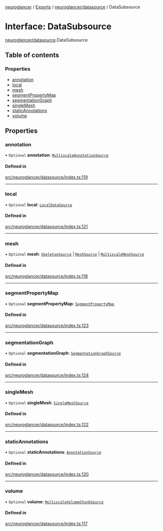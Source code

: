 [neuroglancer](../README.md) / [Exports](../modules.md) / [neuroglancer/datasource](../modules/neuroglancer_datasource.md) / DataSubsource

# Interface: DataSubsource

[neuroglancer/datasource](../modules/neuroglancer_datasource.md).DataSubsource

## Table of contents

### Properties

- [annotation](neuroglancer_datasource.DataSubsource.md#annotation)
- [local](neuroglancer_datasource.DataSubsource.md#local)
- [mesh](neuroglancer_datasource.DataSubsource.md#mesh)
- [segmentPropertyMap](neuroglancer_datasource.DataSubsource.md#segmentpropertymap)
- [segmentationGraph](neuroglancer_datasource.DataSubsource.md#segmentationgraph)
- [singleMesh](neuroglancer_datasource.DataSubsource.md#singlemesh)
- [staticAnnotations](neuroglancer_datasource.DataSubsource.md#staticannotations)
- [volume](neuroglancer_datasource.DataSubsource.md#volume)

## Properties

### annotation

• `Optional` **annotation**: [`MultiscaleAnnotationSource`](../classes/neuroglancer_annotation_frontend_source.MultiscaleAnnotationSource.md)

#### Defined in

[src/neuroglancer/datasource/index.ts:119](https://github.com/ActiveBrainAtlas2/neuroglancer/blob/91617476/src/neuroglancer/datasource/index.ts#L119)

___

### local

• `Optional` **local**: [`LocalDataSource`](../enums/neuroglancer_datasource.LocalDataSource.md)

#### Defined in

[src/neuroglancer/datasource/index.ts:121](https://github.com/ActiveBrainAtlas2/neuroglancer/blob/91617476/src/neuroglancer/datasource/index.ts#L121)

___

### mesh

• `Optional` **mesh**: [`SkeletonSource`](../classes/neuroglancer_skeleton_frontend.SkeletonSource.md) \| [`MeshSource`](../classes/neuroglancer_mesh_frontend.MeshSource.md) \| [`MultiscaleMeshSource`](../classes/neuroglancer_mesh_frontend.MultiscaleMeshSource.md)

#### Defined in

[src/neuroglancer/datasource/index.ts:118](https://github.com/ActiveBrainAtlas2/neuroglancer/blob/91617476/src/neuroglancer/datasource/index.ts#L118)

___

### segmentPropertyMap

• `Optional` **segmentPropertyMap**: [`SegmentPropertyMap`](../classes/neuroglancer_segmentation_display_state_property_map.SegmentPropertyMap.md)

#### Defined in

[src/neuroglancer/datasource/index.ts:123](https://github.com/ActiveBrainAtlas2/neuroglancer/blob/91617476/src/neuroglancer/datasource/index.ts#L123)

___

### segmentationGraph

• `Optional` **segmentationGraph**: [`SegmentationGraphSource`](../classes/neuroglancer_segmentation_graph_source.SegmentationGraphSource.md)

#### Defined in

[src/neuroglancer/datasource/index.ts:124](https://github.com/ActiveBrainAtlas2/neuroglancer/blob/91617476/src/neuroglancer/datasource/index.ts#L124)

___

### singleMesh

• `Optional` **singleMesh**: [`SingleMeshSource`](../classes/neuroglancer_single_mesh_frontend.SingleMeshSource.md)

#### Defined in

[src/neuroglancer/datasource/index.ts:122](https://github.com/ActiveBrainAtlas2/neuroglancer/blob/91617476/src/neuroglancer/datasource/index.ts#L122)

___

### staticAnnotations

• `Optional` **staticAnnotations**: [`AnnotationSource`](../classes/neuroglancer_annotation.AnnotationSource.md)

#### Defined in

[src/neuroglancer/datasource/index.ts:120](https://github.com/ActiveBrainAtlas2/neuroglancer/blob/91617476/src/neuroglancer/datasource/index.ts#L120)

___

### volume

• `Optional` **volume**: [`MultiscaleVolumeChunkSource`](../classes/neuroglancer_sliceview_volume_frontend.MultiscaleVolumeChunkSource.md)

#### Defined in

[src/neuroglancer/datasource/index.ts:117](https://github.com/ActiveBrainAtlas2/neuroglancer/blob/91617476/src/neuroglancer/datasource/index.ts#L117)
